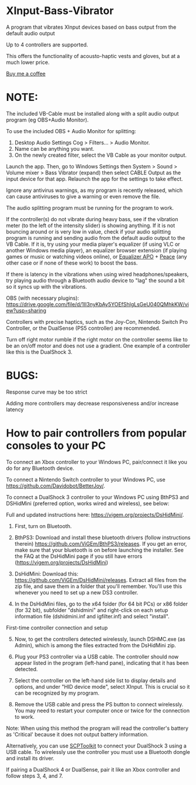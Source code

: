 # XInput-Bass-Vibrator
A program that vibrates XInput devices based on bass output from the default audio output

Up to 4 controllers are supported.

This offers the functionality of acousto-haptic vests and gloves, but at a much lower price.

[Buy me a coffee](https://www.buymeacoffee.com/sserver224)

# NOTE:
The included VB-Cable must be installed along with a split audio output program (eg OBS+Audio Monitor). 

To use the included OBS + Audio Monitor for splitting:

1. Desktop Audio Settings Cog > Filters... > Audio Monitor.
2. Name can be anything you want.
3. On the newly created filter, select the VB Cable as your monitor output.

Launch the app. Then, go to Windows Settings then System > Sound > Volume mixer > Bass Vibrator (expand) then select CABLE Output as the input device for that app. Relaunch the app for the settings to take effect.

Ignore any antivirus warnings, as my program is recently released, which can cause antiviruses to give a warning or even remove the file.

The audio splitting program must be running for the program to work.

If the controller(s) do not vibrate during heavy bass, see if the vibration meter (to the left of the intensity slider) is showing anything. If it is not bouncing around or is very low in value, check if your audio splitting program is running and sending audio from the default audio output to the VB Cable. If it is, try using your media player's equalizer (if using VLC or another Windows media player), an equalizer browser extension (if playing games or music or watching videos online), or [Equalizer APO](https://sourceforge.net/projects/equalizerapo/) + [Peace](https://sourceforge.net/projects/peace-equalizer-apo-extension/) (any other case or if none of these work) to boost the bass.

If there is latency in the vibrations when using wired headphones/speakers, try playing audio through a Bluetooth audio device to "lag" the sound a bit so it syncs up with the vibrations.

OBS (with necessary plugins): https://drive.google.com/file/d/1II3nyKbAy5YOEfShlgLsGeU040QMhkKW/view?usp=sharing

Controllers with precise haptics, such as the Joy-Con, Nintendo Switch Pro Controller, or the DualSense (PS5 controller) are recommended.

Turn off right motor rumble if the right motor on the controller seems like to be an on/off motor and does not use a gradient. One example of a controller like this is the DualShock 3.

# BUGS:

Response curve may be too strict

Adding more controllers may decrease responsiveness and/or increase latency

# How to pair controllers from popular consoles to your PC

To connect an Xbox controller to your Windows PC, pair/connect it like you do for any Bluetooth device.

To connect a Nintendo Switch controller to your Windows PC, use https://github.com/Davidobot/BetterJoy/.

To connect a DualShock 3 controller to your Windows PC using BthPS3 and DSHidMini (preferred option, works wired and wireless), see below:

Full and updated instructions here: https://vigem.org/projects/DsHidMini/. 

1. First, turn on Bluetooth.

2. BthPS3: Download and install these bluetooth drivers (follow instructions therein) https://github.com/ViGEm/BthPS3/releases. If you get an error, make sure that your bluetooth is on before launching the installer. See the FAQ at the DsHidMini page if you still have errors (https://vigem.org/projects/DsHidMini)

3. DsHidMini: Download this: https://github.com/ViGEm/DsHidMini/releases. Extract all files from the zip file, and save them in a folder that you'll remember. You'll use this whenever you need to set up a new DS3 controller.

4. In the DsHidMini files, go to the x64 folder (for 64 bit PCs) or x86 folder (for 32 bit), subfolder "dshidmini" and right-click on each setup information file (dshidmini.inf and igfilter.inf) and select "install".

First-time controller connection and setup

5. Now, to get the controllers detected wirelessly, launch DSHMC.exe (as Admin), which is among the files extracted from the DsHidMini zip.

6. Plug your PS3 controller via a USB cable. The controller should now appear listed in the program (left-hand pane), indicating that it has been detected.

7. Select the controller on the left-hand side list to display details and options, and under "HID device mode", select XInput. This is crucial so it can be recognized by my program.

8. Remove the USB cable and press the PS button to connect wirelessly. You may need to restart your computer once or twice for the connection to work.

Note: When using this method the program will read the controller's battery as 'Critical' because it does not output battery information.

Alternatively, you can use [SCPToolkit](https://github.com/nefarius/ScpToolkit/releases) to connect your DualShock 3 using a USB cable. To wirelessly use the controller you must use a Bluetooth dongle and install its driver. 

If pairing a DualShock 4 or DualSense, pair it like an Xbox controller and follow steps 3, 4, and 7.
